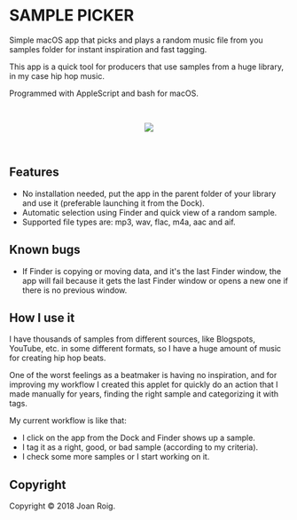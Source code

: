 # SAMPLE PICKER

Simple macOS app that picks and plays a random music file from you samples folder for instant inspiration and fast tagging. 

This app is a quick tool for producers that use samples from a huge library, in my case hip hop music.

Programmed with AppleScript and bash  for macOS.

<br>
<p align="center">
<img src="https://media.giphy.com/media/WgO45rsC9HBf6YXHWY/giphy.gif" />
</p>
<br>

## Features

- No installation needed, put the app in the parent folder of your library and use it (preferable launching it from the Dock).
- Automatic selection using Finder and quick view of a random sample.
- Supported file types are: mp3, wav, flac, m4a, aac and aif.

## Known bugs

- If Finder is copying or moving data, and it's the last Finder window, the app will fail because it gets the last Finder window or opens a new one if there is no previous window.

## How I use it

I have thousands of samples from different sources, like Blogspots, YouTube, etc. in some different formats, so I have a huge amount of music for creating hip hop beats. 

One of the worst feelings as a beatmaker is having no inspiration, and for improving my workflow I created this applet for quickly do an action that I made manually for years, finding the right sample and categorizing it with tags.

My current workflow is like that:

- I click on the app from the Dock and Finder shows up a sample.
- I tag it as a right, good, or bad sample (according to my criteria).
- I check some more samples or I start working on it.

## Copyright

Copyright © 2018 Joan Roig.

